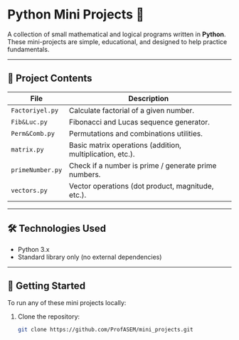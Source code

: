 # Python Mini Projects 🐍

A collection of small mathematical and logical programs written in **Python**.  
These mini-projects are simple, educational, and designed to help practice fundamentals.  

---

## 📁 Project Contents

| File | Description |
|------|-------------|
| `Factoriyel.py`     | Calculate factorial of a given number. |
| `Fib&Luc.py`        | Fibonacci and Lucas sequence generator. |
| `Perm&Comb.py`      | Permutations and combinations utilities. |
| `matrix.py`         | Basic matrix operations (addition, multiplication, etc.). |
| `primeNumber.py`    | Check if a number is prime / generate prime numbers. |
| `vectors.py`        | Vector operations (dot product, magnitude, etc.). |

---

## 🛠 Technologies Used

- Python 3.x  
- Standard library only (no external dependencies)  

---

## 🚀 Getting Started

To run any of these mini projects locally:

1. Clone the repository:  
   ```bash
   git clone https://github.com/ProfASEM/mini_projects.git

